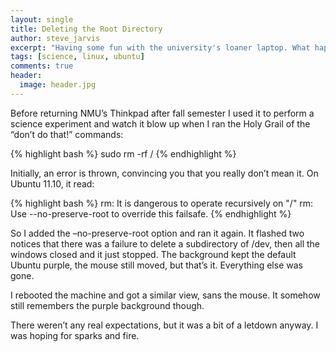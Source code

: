```yaml
---
layout: single
title: Deleting the Root Directory
author: steve_jarvis
excerpt: "Having some fun with the university's loaner laptop. What happens when you blow away the root directory?"
tags: [science, linux, ubuntu]
comments: true
header:
  image: header.jpg
---
```


Before returning NMU’s Thinkpad after fall semester I used it to perform a science experiment and watch it blow up when I ran the Holy Grail of the “don’t do that!” commands:

{% highlight bash %}
sudo rm -rf /
{% endhighlight %}

Initially, an error is thrown, convincing you that you really don’t mean it. On Ubuntu 11.10, it read:

{% highlight bash %}
rm: It is dangerous to operate recursively on "/"
rm: Use --no-preserve-root to override this failsafe.
{% endhighlight %}

So I added the –no-preserve-root option and ran it again. It flashed two notices that there was a failure to delete a subdirectory of /dev, then all the windows closed and it just stopped. The background kept the default Ubuntu purple, the mouse still moved, but that’s it. Everything else was gone.

I rebooted the machine and got a similar view, sans the mouse. It somehow still remembers the purple background though.

There weren’t any real expectations, but it was a bit of a letdown anyway. I was hoping for sparks and fire.
